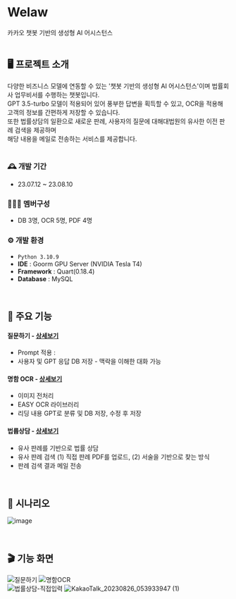 # Welaw
카카오 챗봇 기반의 생성형 AI 어시스턴스 
<br><br>


## 🖥️ 프로젝트 소개
다양한 비즈니스 모델에 연동할 수 있는 '챗봇 기반의 생성형 AI 어시스턴스'이며 법률회사 업무비서를 수행하는 챗봇입니다.<br> GPT 3.5-turbo 모델이 적용되어 있어 풍부한 답변을 획득할 수 있고, OCR을 적용해 고객의 정보를 간편하게 저장할 수 있습니다. <br>또한 법률상담의 일환으로 새로운 판례, 사용자의 질문에 대해대법원의 유사한 이전 판례 검색을 제공하며<br>  해당 내용을 메일로 전송하는 서비스를 제공합니다. 
<br><br>

### 🕰️ 개발 기간
* 23.07.12 ~ 23.08.10

### 🧑‍🤝‍🧑 멤버구성
 - DB 3명, OCR 5명, PDF 4명

### ⚙️ 개발 환경
- `Python 3.10.9`
- **IDE** : Goorm GPU Server (NVIDIA Tesla T4)
- **Framework** : Quart(0.18.4)
- **Database** : MySQL

<br>

## 📌 주요 기능
#### 질문하기 - <a href="" >상세보기</a>
- Prompt 적용 : 
- 사용자 및 GPT 응답 DB 저장 - 맥락을 이해한 대화 가능 
#### 명함 OCR - <a href="" >상세보기</a>
- 이미지 전처리
- EASY OCR 라이브러리
- 리딩 내용 GPT로 분류 및 DB 저장, 수정 후 저장
#### 법륩상담 - <a href="" >상세보기</a>
- 유사 판례를 기반으로 법률 상담
- 유사 판례 검색 (1) 직접 판례 PDF를 업로드, (2) 서술을 기반으로 찾는 방식
- 판례 검색 결과 메일 전송
  
<br>

## 📑 시나리오
![image](https://github.com/ressa009/Welaw/assets/47082555/5e0ce4f0-c492-404e-bfc9-e88d88f479c0)

<br>

## 🎬 기능 화면
![질문하기](https://github.com/ressa009/Welaw/assets/47082555/80f6ab78-c2bb-428a-b4b2-cfcff38b5273)
![명함OCR](https://github.com/ressa009/Welaw/assets/47082555/8efc876a-8c51-4671-9418-e3cc0caf5009)<br>
![법률상담-직접입력](https://github.com/ressa009/Welaw/assets/47082555/5203d59f-42be-4506-afa7-1f1183784840)
![KakaoTalk_20230826_053933947 (1)](https://github.com/ressa009/Welaw/assets/47082555/47e4f563-be67-493c-8082-7a6d1dea6970)


